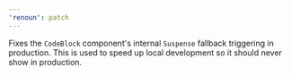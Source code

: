 ```yaml
---
'renoun': patch
---
```


Fixes the `CodeBlock` component's internal `Suspense` fallback triggering in production. This is used to speed up local development so it should never show in production.
